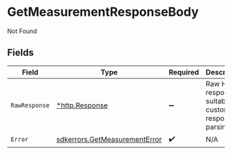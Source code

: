 # GetMeasurementResponseBody

Not Found


## Fields

| Field                                                                                 | Type                                                                                  | Required                                                                              | Description                                                                           |
| ------------------------------------------------------------------------------------- | ------------------------------------------------------------------------------------- | ------------------------------------------------------------------------------------- | ------------------------------------------------------------------------------------- |
| `RawResponse`                                                                         | [*http.Response](https://pkg.go.dev/net/http#Response)                                | :heavy_minus_sign:                                                                    | Raw HTTP response; suitable for custom response parsing                               |
| `Error`                                                                               | [sdkerrors.GetMeasurementError](../../../pkg/models/sdkerrors/getmeasurementerror.md) | :heavy_check_mark:                                                                    | N/A                                                                                   |